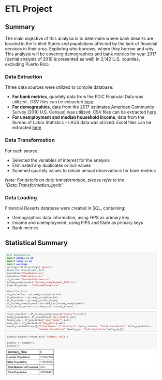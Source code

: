 # ETL Project

## Summary
The main objective of this analysis is to determine where bank deserts are located in the United States and populations affected by the lack of financial services in their area. Exploring who borrows, where they borrow and why. This analysis will be covering demographics and bank metrics for year 2017 (partial analysis of 2019 is presented as well) in 3,142 U.S. counties, excluding Puerto Rico.

### Data Extraction
Three data sources were utilized to compile database:
* **For bank metrics**, quartely data from the FDIC Financial Data was utilized . CSV files can be extracted [here](https://www5.fdic.gov/idasp/advSearch_warp_download_all.asp?intTab=1)
* **For demographics**, data from the 2017 estimates American Community Survey (2010 U.S. Census) was utilized. CSV files can be extracted [here](https://factfinder.census.gov/faces/nav/jsf/pages/index.xhtml)
* **For unemployment and median household income**, data from the Bureau of Labor Statistics - LAUS data was utilized. Excel files can be extracted [here](https://www.bls.gov/lau/)
 
### Data Transformation
 For each source:
 * Selected the variables of interest for the analysis
 * Eliminated any duplicates or null values
 * Summed quartely values to obtain annual observations for bank metrics
 
 _Note: For details on data transformation, please refer to the \"Data_Transformation.ipynb\"_
 
 ### Data Loading
 Financial Deserts database were created in SQL, containing:
 * Demographics data information, using FIPS as primary key
 * Income and unemployment, using FIPS and State as primary keys
 * Bank metrics
 
 ## Statistical Summary
 ![Test Image 3](https://github.com/mserobabina/Banking_deserts/blob/master/ETL%20Project/jupyter.PNG)
